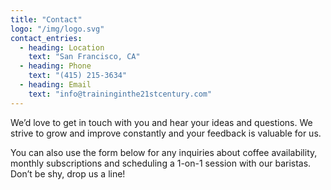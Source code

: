 ```yaml
---
title: "Contact"
logo: "/img/logo.svg"
contact_entries:
  - heading: Location
    text: "San Francisco, CA"
  - heading: Phone
    text: "(415) 215-3634"
  - heading: Email
    text: "info@traininginthe21stcentury.com"
---
```


We’d love to get in touch with you and hear your ideas and questions. We strive to grow and improve constantly and your feedback is valuable for us.

You can also use the form below for any inquiries about coffee
availability, monthly subscriptions and scheduling a 1-on-1 session
with our baristas. Don’t be shy, drop us a line!
